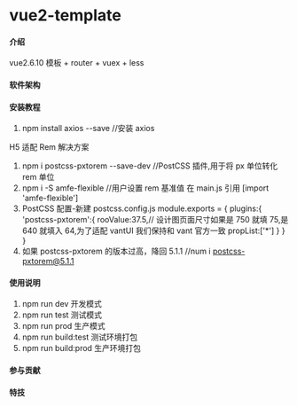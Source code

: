 <!--
 * @Author: Code-HHX
 * @Date: 2022-03-24 11:49:13
 * @LastEditors: Code-HHX
 * @LastEditTime: 2022-03-24 14:14:05
 * @Description:
-->

# vue2-template

#### 介绍

vue2.6.10 模板 + router + vuex + less

#### 软件架构

#### 安装教程

1. npm install axios --save //安装 axios

H5 适配 Rem 解决方案

1. npm i postcss-pxtorem --save-dev //PostCSS 插件,用于将 px 单位转化 rem 单位
2. npm i -S amfe-flexible //用户设置 rem 基准值 在 main.js 引用 [import 'amfe-flexible']
3. PostCSS 配置-新建 postcss.config.js
   module.exports = {
   plugins:{
   'postcss-pxtorem':{
   rooValue:37.5,// 设计图页面尺寸如果是 750 就填 75,是 640 就填入 64,为了适配 vantUI 我们保持和 vant 官方一致
   propList:['*']
   }
   }
   }
4. 如果 postcss-pxtorem 的版本过高，降回 5.1.1
   //num i postcss-pxtorem@5.1.1

#### 使用说明

1. npm run dev 开发模式
2. npm run test 测试模式
3. npm run prod 生产模式
4. npm run build:test 测试环境打包
5. npm run build:prod 生产环境打包

#### 参与贡献

#### 特技
